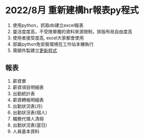 # 2022/8月 重新建構hr報表py程式
 
1. 使用python，抓取db建立excel報表
2. 靈活度度高，不受限單獨的資料來源限制，排版布局自由度高
3. 使用者接受度高, excel大家都會使用
4. 部屬python免安裝環境在工作站本機執行
5. 需額外製建立[更新程式](https://github.com/rogers228/python_client_update/tree/main)

## 報表

1. 薪資單
2. 薪資項目明細表
3. 出勤統計表
4. 薪資轉帳明細表
5. 出勤狀況表(月)
6. 出勤狀況表(個人)
7. 職務代理人清冊
8. 出勤狀況表(當日)
9. 人員基本資料
